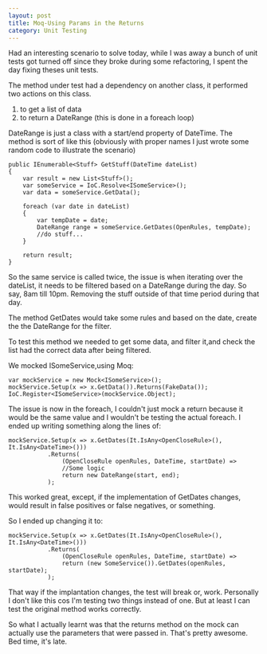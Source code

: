 ```yaml
---
layout: post
title: Moq-Using Params in the Returns
category: Unit Testing
---
```


Had an interesting scenario to solve today, while I was away a bunch of unit tests got turned off since they broke during some refactoring, I spent the day fixing theses unit tests.

The method under test had a dependency on another class, it performed two actions on this class.

1. to get a list of data
2. to return a DateRange (this is done in a foreach loop)
 
DateRange is just a class with a start/end property of DateTime. The method is sort of like this (obviously with proper names I just wrote some random code to illustrate the scenario)

    public IEnumerable<Stuff> GetStuff(DateTime dateList)
    {
        var result = new List<Stuff>();
        var someService = IoC.Resolve<ISomeService>();
        var data = someService.GetData();
        
        foreach (var date in dateList)
        {
            var tempDate = date;
            DateRange range = someService.GetDates(OpenRules, tempDate);
            //do stuff...
        }
        
        return result;
    }

So the same service is called twice, the issue is when iterating over the dateList, it needs to be filtered based on a DateRange during the day. So say, 8am till 10pm. Removing the stuff outside of that time period during that day.

The method GetDates would take some rules and based on the date, create the the DateRange for the filter.

To test this method we needed to get some data, and filter it,and check the list had the correct data after being filtered.

We mocked ISomeService,using Moq:

    var mockService = new Mock<ISomeService>();
    mockService.Setup(x => x.GetData()).Returns(FakeData());
    IoC.Register<ISomeService>(mockService.Object);
    
The issue is now in the foreach, I couldn't just mock a return because it would be the same value and I wouldn't be testing the actual foreach. I ended up writing something along the lines of:

    mockService.Setup(x => x.GetDates(It.IsAny<OpenCloseRule>(), It.IsAny<DateTime>()))
               .Returns(
                   (OpenCloseRule openRules, DateTime, startDate) =>
                   //Some logic
                   return new DateRange(start, end);
               );
              
This worked great, except, if the implementation of GetDates changes, would result in false positives or false negatives, or something.

So I ended up changing it to:

    mockService.Setup(x => x.GetDates(It.IsAny<OpenCloseRule>(), It.IsAny<DateTime>()))
               .Returns(
                   (OpenCloseRule openRules, DateTime, startDate) =>
                   return (new SomeService()).GetDates(openRules, startDate);
               );
            
That way if the implantation changes, the test will break or, work. Personally I don't like this cos I'm testing two things instead of one. But at least I can test the original method works correctly.

So what I actually learnt was that the returns method on the mock can actually use the parameters that were passed in. That's pretty awesome. Bed time, it's late.
